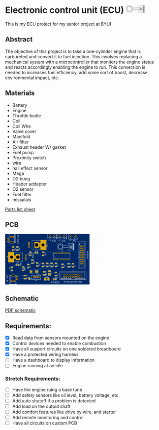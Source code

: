 # Electronic control unit (ECU) ![Image of pistion](Images/piston_sm.png)
This is my ECU project for my senior project at BYUI

## Abstract
The objective of this project is to take a one-cylinder engine that is carbureted and convert it to fuel injection. This involves replacing a mechanical system with a microcontroller that monitors the engine status and reacts accordingly enabling the engine to run. This conversion is needed to increases fuel efficiency, add some sort of boost, decrease environmental impact, etc.

## Materials
* Battery 
* Engine
* Throttle bodie
* Coil
* Coil Wire
* Valve cover
* Manifold
* Air filter
* Exhaust header W/ gasket
* Fuel pump
* Proximity switch
* wire
* hall effect sensor
* Mega
* O2 bung 
* Header addapter
* O2 sensor
* Fuel filter
* missalais

[Parts list sheet](parts/sinor%20project.csv)

## PCB
![PCB Image](PCB%20%26%20schematic/PCB.PNG)

## Schematic
[PDF schematic](PCB%20%26%20schematic/Schematic_ECUs_2020-06-15_18-41-38.pdf)

## Requirements:
 - [x] 	Read data from sensors mounted on the engine
 - [x] 	Control devices needed to enable combustion
 - [x] 	Have all support circuits on one soldered breadboard
 - [x] 	Have a protected wiring harness
 - [ ] 	Have a dashboard to display information
 - [ ] 	Engine running at an idle
### Stretch Requirements:
 - [ ]	Have the engine ruing a base tune 
 - [ ]	Add safety sensors like oil level, battery voltage, etc.
 - [ ]	Add auto shutoff if a problem is detected
 - [ ]	Add load on the output shaft
 - [ ]	Add comfort features like drive by wire, and starter
 - [ ]	Add remote monitoring and control
 - [ ]   Have all circuits on custom PCB
